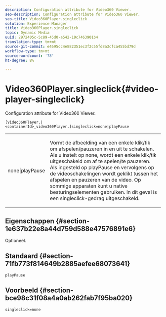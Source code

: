```yaml
---
description: Configuration attribute for Video360 Viewer.
seo-description: Configuration attribute for Video360 Viewer.
seo-title: Video360Player.singleclick
solution: Experience Manager
title: Video360Player.singleclick
topic: Dynamic Media
uuid: 2972405c-5c89-45d0-a542-19c7463901b4
translation-type: tm+mt
source-git-commit: e4695cc4e882351ec3f2c55fd8a3cfca455bd79d
workflow-type: tm+mt
source-wordcount: '78'
ht-degree: 8%

---
```



# Video360Player.singleclick{#video-player-singleclick}

Configuration attribute for Video360 Viewer.

`[Video360Player.|<containerId>_video360Player.]singleclick=none|playPause`

<table id="table_441553CD34C94A58A9D7CBF772DEDDB6"> 
 <tbody> 
  <tr> 
   <td colname="col1"> <p> <span class="codeph"> none|playPause</span> </p> </td> 
   <td colname="col2"> <p> Vormt de afbeelding van een enkele klik/tik om afspelen/pauzeren in en uit te schakelen. Als u instelt op <span class="codeph"> none</span>, wordt een enkele klik/tik uitgeschakeld om af te spelen/te pauzeren. Als ingesteld op <span class="codeph"> playPause</span> en vervolgens op de videoschakelingen wordt geklikt tussen het afspelen en pauzeren van de video. Op sommige apparaten kunt u native besturingselementen gebruiken. In dit geval is een <span class="codeph"> singleclick</span>-gedrag uitgeschakeld. </p> </td> 
  </tr> 
 </tbody> 
</table>

## Eigenschappen {#section-1e637b22e8a44d759d588e47576891e6}

Optioneel.

## Standaard {#section-71fb773f814649b2885aefee68073641}

`playPause`

## Voorbeeld {#section-bce98c31f08a4a0ab262fab7f95ba020}

```
singleclick=none
```

